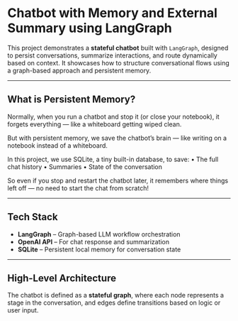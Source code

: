 # Chatbot with Memory and External Summary using LangGraph



This project demonstrates a **stateful chatbot** built with `LangGraph`, designed to persist conversations, summarize interactions, and route dynamically based on context. It showcases how to structure conversational flows using a graph-based approach and persistent memory.

---
 ## What is Persistent Memory?

Normally, when you run a chatbot and stop it (or close your notebook), it forgets everything — like a whiteboard getting wiped clean.

But with persistent memory, we save the chatbot’s brain — like writing on a notebook instead of a whiteboard.

In this project, we use SQLite, a tiny built-in database, to save:
	•	The full chat history
	•	Summaries
	•	State of the conversation

So even if you stop and restart the chatbot later, it remembers where things left off — no need to start the chat from scratch!



---

##  Tech Stack

- **LangGraph** – Graph-based LLM workflow orchestration  
- **OpenAI API** – For chat response and summarization  
- **SQLite** – Persistent local memory for conversation state  

---

##  High-Level Architecture

The chatbot is defined as a **stateful graph**, where each node represents a stage in the conversation, and edges define transitions based on logic or user input.






